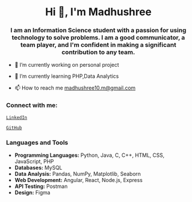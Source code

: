 <link
  rel="stylesheet"
  href="https://cdn.jsdelivr.net/gh/dheereshagrwal/colored-icons@1.6.4/ci.min.css"
/>
<h1 align="center">Hi 👋, I'm Madhushree</h1>
<h3 align="center">I am an Information Science student with a passion for using technology to solve problems. I am a good communicator, a team player, and I'm confident in making a significant contribution to any team.</h3>

- 🔭 I’m currently working on personal project

- 🌱 I’m currently learning PHP,Data Analytics

- 📫 How to reach me madhushree10.m@gmail.com



<h3 align="left">Connect with me:</h3>
<span align="left">
  <a href="https://linkedin.com/in/mmadhushree" target="_blank">
    
    LinkedIn
  </a>
  <a href="https://github.com/MMadhushree" target="_blank">
   
    GitHub
  </a>
</span>


### Languages and Tools

- **Programming Languages:** Python, Java, C, C++, HTML, CSS, JavaScript, PHP
- **Databases:** MySQL
- **Data Analysis:** Pandas, NumPy, Matplotlib, Seaborn
- **Web Development:** Angular, React, Node.js, Express
- **API Testing:** Postman
- **Design:** Figma

